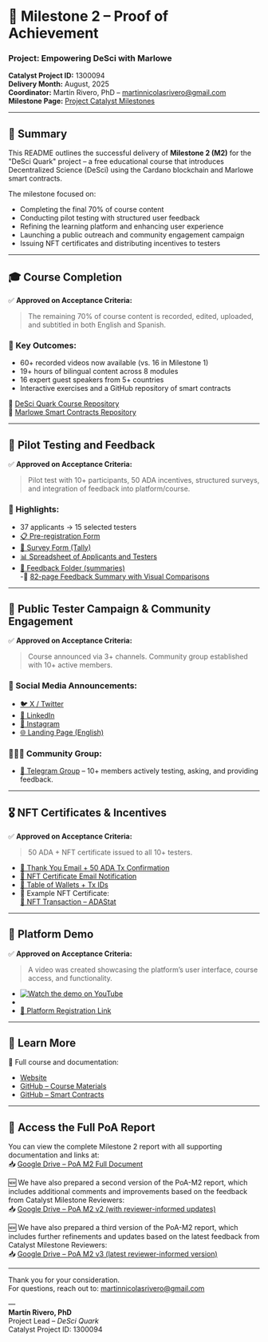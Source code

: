 # 📘 Milestone 2 – Proof of Achievement  
### Project: **Empowering DeSci with Marlowe**  
**Catalyst Project ID:** 1300094  
**Delivery Month:** August, 2025  
**Coordinator:** Martín Rivero, PhD – [martinnicolasrivero@gmail.com](mailto:martinnicolasrivero@gmail.com)  
**Milestone Page:** [Project Catalyst Milestones](https://milestones.projectcatalyst.io/projects/1300094)

---

## 🧩 Summary

This README outlines the successful delivery of **Milestone 2 (M2)** for the "DeSci Quark" project – a free educational course that introduces Decentralized Science (DeSci) using the Cardano blockchain and Marlowe smart contracts.

The milestone focused on:
- Completing the final 70% of course content  
- Conducting pilot testing with structured user feedback  
- Refining the learning platform and enhancing user experience  
- Launching a public outreach and community engagement campaign  
- Issuing NFT certificates and distributing incentives to testers  

---

## 🎓 Course Completion

✅ **Approved on Acceptance Criteria:**  
> The remaining 70% of course content is recorded, edited, uploaded, and subtitled in both English and Spanish.

### 🔹 Key Outcomes:
- 60+ recorded videos now available (vs. 16 in Milestone 1)  
- 19+ hours of bilingual content across 8 modules  
- 16 expert guest speakers from 5+ countries  
- Interactive exercises and a GitHub repository of smart contracts  

📂 [DeSci Quark Course Repository](https://github.com/desciquark/desci-cardano-course)  
📂 [Marlowe Smart Contracts Repository](https://github.com/desciquark/marlowe-smart-contracts)  

---

## 🧪 Pilot Testing and Feedback

✅ **Approved on Acceptance Criteria:**  
> Pilot test with 10+ participants, 50 ADA incentives, structured surveys, and integration of feedback into platform/course.

### 🔹 Highlights:
- 37 applicants → 15 selected testers  
- [📋 Pre-registration Form](https://www.desciquark.com/en/pre-registration)  
- [📝 Survey Form (Tally)](https://tally.so/r/3x70XE)  
- [📊 Spreadsheet of Applicants and Testers](https://docs.google.com/spreadsheets/d/1FVHhtXvm8UEdLW-GfBPON9L__iJ8Pmhk/edit?usp=sharing&ouid=115671773133812567710&rtpof=true&sd=true) 
- [📂 Feedback Folder (summaries)](https://drive.google.com/drive/u/1/folders/1nstDjygxfqsmjfOdlMJZQFw1b_iv2wAY)  
-📄 [82-page Feedback Summary with Visual Comparisons](https://docs.google.com/document/d/1WPoDMbc2Qp64-3RWom9Gq6bcYQwLYmUEVK2YftqGRBE/edit?usp=sharing)


---

## 📣 Public Tester Campaign & Community Engagement

✅ **Approved on Acceptance Criteria:**  
> Course announced via 3+ channels. Community group established with 10+ active members.

### 🔹 Social Media Announcements:
- [🐦 X / Twitter](https://x.com/DeSciQuark)  
- [🔗 LinkedIn](https://www.linkedin.com/company/desci-quark/)  
- [📸 Instagram](https://www.instagram.com/desci.quark/)  
- [🌐 Landing Page (English)](https://www.desciquark.com/en/pre-registration)  

### 🧑‍🤝‍🧑 Community Group:
- [💬 Telegram Group](https://t.me/+8o6RX2m67BIzOGQ5) – 10+ members actively testing, asking, and providing feedback.

---

## 🎖️ NFT Certificates & Incentives

✅ **Approved on Acceptance Criteria:**  
> 50 ADA + NFT certificate issued to all 10+ testers.

- [📄 Thank You Email + 50 ADA Tx Confirmation](#)  
- [📄 NFT Certificate Email Notification](#)  
- [📄 Table of Wallets + Tx IDs](#)  
- 🧾 Example NFT Certificate:  
  [🔗 NFT Transaction – ADAStat](https://adastat.net/transactions/55f62744f80159e915175f6b187509e53cb98732a14e4f04e75ac2a08f6b5a4d)

---

## 🎥 Platform Demo

✅ **Approved on Acceptance Criteria:**  
> A video was created showcasing the platform’s user interface, course access, and functionality.

- [![Watch the demo on YouTube](https://img.youtube.com/vi/39Al2qRMUhs/0.jpg)](https://youtu.be/39Al2qRMUhs)
-    
- [🧭 Platform Registration Link](https://course.desciquark.com/register/?ld_register_id=2160)

---

## 🧠 Learn More

📘 Full course and documentation:  
- [Website](https://desciquark.com)  
- [GitHub – Course Materials](https://github.com/desciquark/desci-cardano-course)  
- [GitHub – Smart Contracts](https://github.com/desciquark/marlowe-smart-contracts)

---

## 📄 Access the Full PoA Report

You can view the complete Milestone 2 report with all supporting documentation and links at:  
📥 [Google Drive – PoA M2 Full Document](https://docs.google.com/document/d/1CoAm8hDcsEk4t7c75OZ1BPootaY2f1Tv/edit?usp=sharing&ouid=115671773133812567710&rtpof=true&sd=true)

🆕 We have also prepared a second version of the PoA-M2 report, which includes additional comments and improvements based on the feedback from Catalyst Milestone Reviewers:  
📥 [Google Drive – PoA M2 v2 (with reviewer-informed updates)](https://docs.google.com/document/d/1yrSGOVj3URvIHaFuv8xwHCPWZRGShvD6/edit?usp=sharing&ouid=115671773133812567710&rtpof=true&sd=true)

🆕 We have also prepared a third version of the PoA-M2 report, which includes further refinements and updates based on the latest feedback from Catalyst Milestone Reviewers:  
📥 [Google Drive – PoA M2 v3 (latest reviewer-informed version)](https://docs.google.com/document/d/1GzjgMo6diB7Yg1oCABk9NSbJe_NzzcYs/edit?usp=sharing&ouid=115671773133812567710&rtpof=true&sd=true)



---

Thank you for your consideration.  
For questions, reach out to: [martinnicolasrivero@gmail.com](mailto:martinnicolasrivero@gmail.com)

—  
**Martín Rivero, PhD**  
Project Lead – *DeSci Quark*  
Catalyst Project ID: 1300094  

